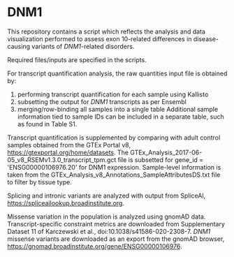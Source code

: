 # DNM1

This repository contains a script which reflects the analysis and data visualization performed to assess exon 10-related differences in disease-causing variants of *DNM1*-related disorders. 

Required files/inputs are specified in the scripts. 

For transcript quantification analysis, the raw quantities input file is obtained by: 
1) performing transcript quantification for each sample using Kallisto
2) subsetting the output for *DNM1* transcripts as per Ensembl
3) merging/row-binding all samples into a single table 
Additional sample information tied to sample IDs can be included in a separate table, such as found in Table S1. 

Transcript quantification is supplemented by comparing with adult control samples obtained from the GTEx Portal v8, https://gtexportal.org/home/datasets. 
The GTEx_Analysis_2017-06-05_v8_RSEMv1.3.0_transcript_tpm.gct file is subsetted for gene_id = 'ENSG00000106976.20' for DNM1 expression. 
Sample-level information is taken from the GTEx_Analysis_v8_Annotations_SampleAttributesDS.txt file to filter by tissue type. 

Splicing and intronic variants are analyzed with output from SpliceAI, https://spliceailookup.broadinstitute.org. 

Missense variation in the population is analyzed using gnomAD data. 
Transcript-specific constraint metrics are downloaded from Supplementary Dataset 11 of Karczewski et al., doi:10.1038/s41586-020-2308-7. 
*DNM1* missense variants are downloaded as an export from the gnomAD browser, https://gnomad.broadinstitute.org/gene/ENSG00000106976. 
